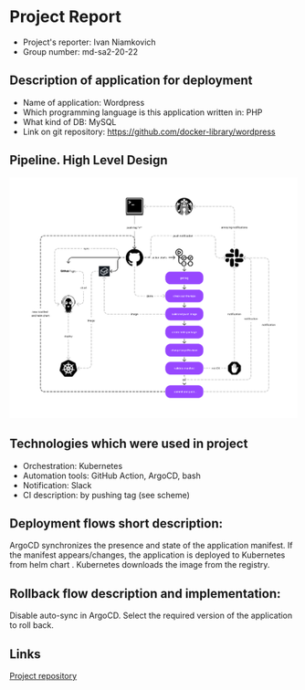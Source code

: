 # Project Report
- Project's reporter: Ivan Niamkovich
- Group number: md-sa2-20-22

## Description of application for deployment
- Name of application: Wordpress
- Which programming language is this application written in: PHP
- What kind of DB: MySQL
- Link on git repository: https://github.com/docker-library/wordpress

## Pipeline. High Level Design
![design](design.png)

## Technologies which were used in project
- Orchestration: Kubernetes
- Automation tools: GitHub Action, ArgoCD, bash
- Notification: Slack
- CI description: by pushing tag (see scheme)

## Deployment flows short description:
ArgoCD synchronizes the presence and state of the application manifest. 
If the manifest appears/changes, the application is deployed to Kubernetes from helm chart . 
Kubernetes downloads the image from the registry.

## Rollback flow description and implementation:
Disable auto-sync in ArgoCD. Select the required version of the application to roll back.

## Links
[Project repository](https://github.com/ivan-nemkovich/project-sa)